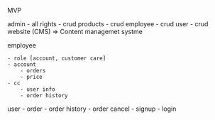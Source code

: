 MVP

admin
    - all rights
    - crud products
    - crud employee
    - crud user
    - crud website (CMS) => Content managemet systme

employee

    - role [account, customer care]
    - account
        - orders
        - price
    - cc
        - user info
        - order history

user
    - order
    - order history
    - order cancel
    - signup 
    - login